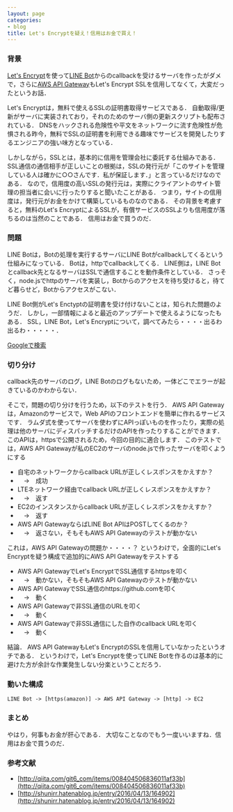 ```yaml
---
layout: page
categories:
- blog
title: Let's Encryptを疑え！信用はお金で買え！
---
```


### 背景

[Let's Encrypt](https://letsencrypt.org)を使って[LINE Bot](https://developers.line.me)からのcallbackを受けるサーバを作ったがダメで，さらに[AWS API Gateway](http://docs.aws.amazon.com/ja_jp/apigateway/latest/developerguide/welcome.html)もLet's Encrypt SSLを信用してなくて，大変だったというお話．

Let's Encryptは，無料で使えるSSLの証明書取得サービスである．
自動取得/更新がサーバに実装されており，それのためのサーバ側の更新スクリプトも配布されている．
DNSをハックされる危険性や平文をネットワークに流す危険性が危惧される昨今，無料でSSLの証明書を利用できる趣味でサービスを開発したりするエンジニアの強い味方となっている．

しかしながら，SSLとは，基本的に信用を管理会社に委託する仕組みである．
SSL通信の通信相手が正しいことの根拠は，SSLの発行元が「このサイトを管理している人は確かに○○さんです．私が保証します．」と言っているだけなのである．
なので，信用度の高いSSLの発行元は，実際にクライアントのサイト管理の担当者に会いに行ったりすると聞いたことがある．
つまり，サイトの信用度は，発行元がお金をかけて構築しているものなのである．
その背景を考慮すると，無料のLet's EncryptによるSSLが，有償サービスのSSLよりも信用度が落ちるのは当然のことである．
信用はお金で買うのだ．

### 問題

LINE Botは，Botの処理を実行するサーバにLINE Botがcallbackしてくるという仕組みになっている．
Botは，httpでcallbackしてくる．
LINE側は，LINE Botとcallback先となるサーバはSSLで通信することを動作条件としている．
さっそく，node.jsでhttpのサーバを実装し，Botからのアクセスを待ち受けると，待てど暮らせど，Botからアクセスがこない．

LINE Bot側がLet's Enctyptの証明書を受け付けないことは，知られた問題のようだ．
しかし，一部情報によると最近のアップデートで使えるようになったもある．
SSL，LINE Bot，Let's Encryptについて，調べてみたら・・・・出るわ出るわ・・・・・．

[Googleで検索](https://www.google.co.jp/search?client=safari&rls=en&q=SSL+LINE+Bot+letsencrypt&ie=UTF-8&oe=UTF-8&gfe_rd=cr&ei=19sgV-u1LKyL8Qff24HYBg)

### 切り分け

callback先のサーバのログ，LINE Botのログもないため，一体どこでエラーが起きているのかわからない．

そこで，問題の切り分けを行うため，以下のテストを行う．
AWS API Gatewayは，Amazonのサービスで，Web APIのフロントエンドを簡単に作れるサービスです．
ラムダ式を使ってサーバを使わずにAPIっぽいものを作ったり，実際の処理は他のサーバにディスパッチするだけのAPIを作ったりすることができます．
このAPIは，httpsで公開されるため，今回の目的に適合します．
このテストでは，AWS API Gatewayが私のEC2のサーバのnode.jsで作ったサーバを叩くようにする

+ 自宅のネットワークからcallback URLが正しくレスポンスをかえすか？
+ 　→　成功
+ LTEネットワーク経由でcallback URLが正しくレスポンスをかえすか？
+ 　→　返す
+ EC2のインスタンスからcallback URLが正しくレスポンスをかえすか？
+ 　→　返す
+ AWS API GatewayならばLINE Bot APIはPOSTしてくるのか？
+ 　→　返さない，そもそもAWS API Gatewayのテストが動かない

これは，AWS API Gatewayの問題か・・・・？
というわけで，全面的にLet's Encryptを疑う構成で追加的にAWS API Gatewayをテストする
 
+ AWS API GatewayでLet's EncryptでSSL通信するhttpsを叩く
+ 　→　動かない，そもそもAWS API Gatewayのテストが動かない
+ AWS API GatewayでSSL通信のhttps://github.comを叩く
+ 　→　動く
+ AWS API Gatewayで非SSL通信のURLを叩く
+ 　→　動く
+ AWS API Gatewayで非SSL通信にした自作のcallback URLを叩く
+ 　→　動く

結論．
AWS API GatewayもLet's EncryptのSSLを信用していなかったというオチである．
というわけで，Let's Encryptを使ってLINE Botを作るのは基本的に避けた方が余計な作業発生しない分楽ということだろう．

### 動いた構成

```
LINE Bot -> [https(amazon)] -> AWS API Gateway -> [http] -> EC2
```

### まとめ

やはり，何事もお金が肝心である．
大切なことなのでもう一度いいますね．信用はお金で買うのだ．

### 参考文献
+ [http://qiita.com/git6_com/items/008404506836011af33b](http://qiita.com/git6_com/items/008404506836011af33b)
+ [http://shunirr.hatenablog.jp/entry/2016/04/13/164902](http://shunirr.hatenablog.jp/entry/2016/04/13/164902)